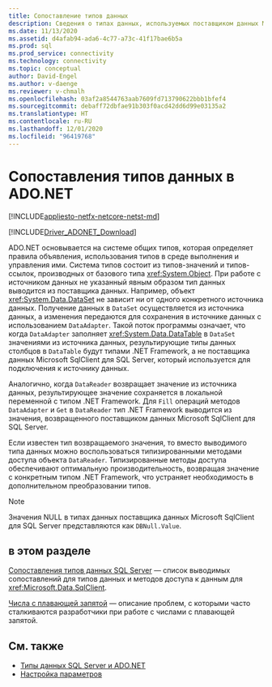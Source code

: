 ```yaml
---
title: Сопоставление типов данных
description: Сведения о типах данных, используемых поставщиком данных Microsoft SqlClient для SQL Server.
ms.date: 11/13/2020
ms.assetid: d4afab94-ada6-4c77-a73c-41f17bae6b5a
ms.prod: sql
ms.prod_service: connectivity
ms.technology: connectivity
ms.topic: conceptual
author: David-Engel
ms.author: v-daenge
ms.reviewer: v-chmalh
ms.openlocfilehash: 03af2a8544763aab7609fd713790622bbb1bfef4
ms.sourcegitcommit: debaff72dbfae91b303f0acd42dd6d99e03135a2
ms.translationtype: HT
ms.contentlocale: ru-RU
ms.lasthandoff: 12/01/2020
ms.locfileid: "96419768"
---
```

# <a name="data-type-mappings-in-adonet"></a>Сопоставления типов данных в ADO.NET

[!INCLUDE[appliesto-netfx-netcore-netst-md](../../includes/appliesto-netfx-netcore-netst-md.md)]

[!INCLUDE[Driver_ADONET_Download](../../includes/driver_adonet_download.md)]

ADO.NET основывается на системе общих типов, которая определяет правила объявления, использования типов в среде выполнения и управления ими. Система типов состоит из типов-значений и типов-ссылок, производных от базового типа <xref:System.Object>. При работе с источником данных не указанный явным образом тип данных выводится из поставщика данных. Например, объект <xref:System.Data.DataSet> не зависит ни от одного конкретного источника данных. Получение данных в `DataSet` осуществляется из источника данных, а изменения передаются для сохранения в источнике данных с использованием `DataAdapter`. Такой поток программы означает, что когда `DataAdapter` заполняет <xref:System.Data.DataTable> в `DataSet` значениями из источника данных, результирующие типы данных столбцов в `DataTable` будут типами .NET Framework, а не поставщика данных Microsoft SqlClient для SQL Server, который используется для подключения к источнику данных.

Аналогично, когда `DataReader` возвращает значение из источника данных, результирующее значение сохраняется в локальной переменной с типом .NET Framework. Для `Fill` операций методов `DataAdapter` и `Get` в `DataReader` тип .NET Framework выводится из значения, возвращенного поставщиком данных Microsoft SqlClient для SQL Server.

Если известен тип возвращаемого значения, то вместо выводимого типа данных можно воспользоваться типизированными методами доступа объекта `DataReader`. Типизированные методы доступа обеспечивают оптимальную производительность, возвращая значение с конкретным типом .NET Framework, что устраняет необходимость в дополнительном преобразовании типов.

> [!NOTE]
> Значения NULL в типах данных поставщика данных Microsoft SqlClient для SQL Server представляются как `DBNull.Value`.

## <a name="in-this-section"></a>в этом разделе

[Сопоставления типов данных SQL Server](sql-server-data-type-mappings.md) — список выводимых сопоставлений для типов данных и методов доступа к данным для <xref:Microsoft.Data.SqlClient>.

[Числа с плавающей запятой](floating-point-numbers.md) — описание проблем, с которыми часто сталкиваются разработчики при работе с числами с плавающей запятой.

## <a name="see-also"></a>См. также

- [Типы данных SQL Server и ADO.NET](./sql/sql-server-data-types.md)
- [Настройка параметров](configure-parameters.md)
